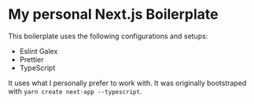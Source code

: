 # My personal Next.js Boilerplate

This boilerplate uses the following configurations and setups:

- Eslint Galex
- Prettier
- TypeScript

It uses what I personally prefer to work with. It was originally bootstraped with `yarn create next-app --typescript`.